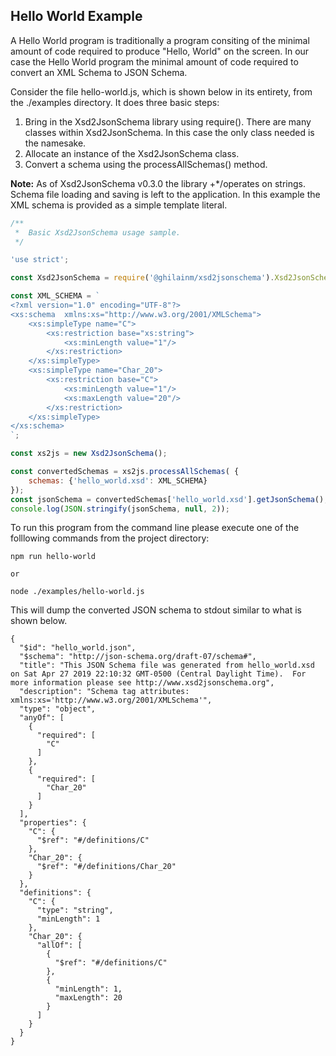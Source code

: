 ## Hello World Example

A Hello World program is traditionally a program consiting of the minimal amount of code required to produce "Hello, World" on the screen.  In our case the Hello World program the minimal amount of code required to convert an XML Schema to JSON Schema.

Consider the file hello-world.js, which is shown below in its entirety, from the ./examples directory.  It does three basic steps:

1. Bring in the Xsd2JsonSchema library using require().  There are many classes within Xsd2JsonSchema.  In this case the only class needed is the namesake.
2. Allocate an instance of the Xsd2JsonSchema class.
3. Convert a schema using the processAllSchemas() method.

**Note:** As of Xsd2JsonSchema v0.3.0 the library +*/operates on strings.  Schema file loading and saving is left to the application.  In this example the XML schema is provided as a simple template literal.

```javascript
/**
 *  Basic Xsd2JsonSchema usage sample.
 */

'use strict';

const Xsd2JsonSchema = require('@ghilainm/xsd2jsonschema').Xsd2JsonSchema;

const XML_SCHEMA = `
<?xml version="1.0" encoding="UTF-8"?>
<xs:schema  xmlns:xs="http://www.w3.org/2001/XMLSchema">
	<xs:simpleType name="C">
		<xs:restriction base="xs:string">
			<xs:minLength value="1"/>
		</xs:restriction>
	</xs:simpleType>
	<xs:simpleType name="Char_20">
		<xs:restriction base="C">
			<xs:minLength value="1"/>
			<xs:maxLength value="20"/>
		</xs:restriction>
	</xs:simpleType>
</xs:schema>
`;

const xs2js = new Xsd2JsonSchema();

const convertedSchemas = xs2js.processAllSchemas( {
	schemas: {'hello_world.xsd': XML_SCHEMA}
});
const jsonSchema = convertedSchemas['hello_world.xsd'].getJsonSchema();
console.log(JSON.stringify(jsonSchema, null, 2));

```

To run this program from the command line please execute one of the folllowing commands from the project directory:

```
npm run hello-world

or 

node ./examples/hello-world.js

```

This will dump the converted JSON schema to stdout similar to what is shown below.

```
{
  "$id": "hello_world.json",
  "$schema": "http://json-schema.org/draft-07/schema#",
  "title": "This JSON Schema file was generated from hello_world.xsd on Sat Apr 27 2019 22:10:32 GMT-0500 (Central Daylight Time).  For more information please see http://www.xsd2jsonschema.org",
  "description": "Schema tag attributes: xmlns:xs='http://www.w3.org/2001/XMLSchema'",
  "type": "object",
  "anyOf": [
    {
      "required": [
        "C"
      ]
    },
    {
      "required": [
        "Char_20"
      ]
    }
  ],
  "properties": {
    "C": {
      "$ref": "#/definitions/C"
    },
    "Char_20": {
      "$ref": "#/definitions/Char_20"
    }
  },
  "definitions": {
    "C": {
      "type": "string",
      "minLength": 1
    },
    "Char_20": {
      "allOf": [
        {
          "$ref": "#/definitions/C"
        },
        {
          "minLength": 1,
          "maxLength": 20
        }
      ]
    }
  }
}

```
